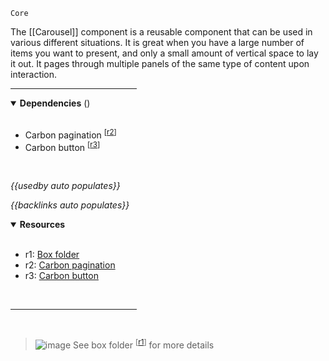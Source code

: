 `Core` <!-- category start --><!-- category end -->

The [[Carousel]] component is a reusable component that can be used in various different situations. It is great when you have a large number of items you want to present, and only a small amount of vertical space to lay it out. It pages through multiple panels of the same type of content upon interaction.

<hr width="40%" />

<!-- toc start depthStart="2" --><!-- toc end -->

<details open="true">
  <summary><strong>Dependencies</strong> (<!-- dependencyCount start --><!-- dependencyCount end -->)</summary><br />

- Carbon pagination <sup>[[r2](#resources)]</sup>
- Carbon button <sup>[[r3](#resources)]</sup>

<br />
</details>

<!-- usedby start -->
*{{usedby auto populates}}*
<!-- usedby end -->

<!-- backlinks start -->
*{{backlinks auto populates}}*
<!-- backlinks end -->

<a name="resources"></a>
<details open="true">
  <summary><strong>Resources</strong></summary><br />

- r1: [Box folder](https://ibm.ent.box.com/folder/121172699187)
- r2: [Carbon pagination](https://www.carbondesignsystem.com/components/pagination/usage/)
- r3: [Carbon button](https://www.carbondesignsystem.com/components/button/usage/)

<br />
</details>

<hr width="40%" />

<br />

> ![image](https://user-images.githubusercontent.com/3793636/117873919-f6faba80-b265-11eb-81a5-039bdcd822e8.png)  See box folder <sup>[[r1](#resources)]</sup> for more details